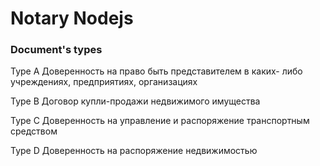 # Notary Nodejs

### Document's types

Type A
Доверенность на право быть представителем в каких- либо учреждениях, предприятиях, организациях

Type B
Договор купли-продажи недвижимого имущества

Type C
Доверенность на управление и распоряжение транспортным средством

Type D
Доверенность на распоряжение недвижимостью
